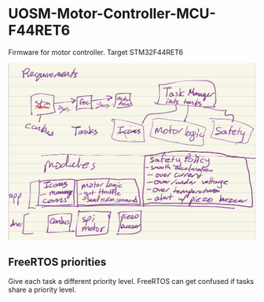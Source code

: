 # UOSM-Motor-Controller-MCU-F44RET6

Firmware for motor controller. Target STM32F44RET6

<img src="requirements.png"/>

## FreeRTOS priorities

Give each task a different priority level. FreeRTOS can get confused if tasks share a priority level.
